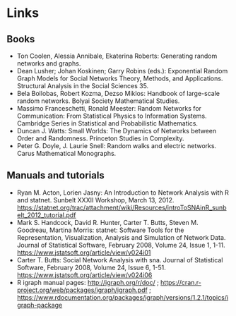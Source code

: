 # Links 

## Books 

  - Ton Coolen, Alessia Annibale, Ekaterina Roberts: Generating random networks and graphs. 
  - Dean Lusher; Johan Koskinen; Garry Robins (eds.): Exponential Random Graph Models for Social Networks Theory, Methods, and Applications. Structural Analysis in the Social Sciences 35. 
  - Bela Bollobas, Robert Kozma, Dezso Miklos: Handbook of large-scale random networks. Bolyai Society Mathematical Studies.
  - Massimo Franceschetti, Ronald Meester: Random Networks for Communication: From Statistical Physics to Information Systems. Cambridge Series in Statistical and Probabilistic Mathematics. 
  - Duncan J. Watts: Small Worlds: The Dynamics of Networks between Order and Randomness. Princeton Studies in Complexity.
  - Peter G. Doyle, J. Laurie Snell: Random walks and electric networks. Carus Mathematical Monographs.

## Manuals and tutorials 

  - Ryan M. Acton, Lorien Jasny: An Introduction to Network Analysis with R and statnet. Sunbelt XXXII Workshop, March 13, 2012. https://statnet.org/trac/attachment/wiki/Resources/introToSNAinR_sunbelt_2012_tutorial.pdf
  - Mark S. Handcock, David R. Hunter, Carter T. Butts, Steven M. Goodreau, Martina Morris: statnet: Software Tools for the Representation, Visualization, Analysis and Simulation of Network Data. Journal of Statistical Software, February 2008, Volume 24, Issue 1, 1-11. https://www.jstatsoft.org/article/view/v024i01
  - Carter T. Butts: Social Network Analysis with sna. Journal of Statistical Software, February 2008, Volume 24, Issue 6, 1-51. https://www.jstatsoft.org/article/view/v024i06
  - R igraph manual pages: http://igraph.org/r/doc/ ; https://cran.r-project.org/web/packages/igraph/igraph.pdf ; https://www.rdocumentation.org/packages/igraph/versions/1.2.1/topics/igraph-package


